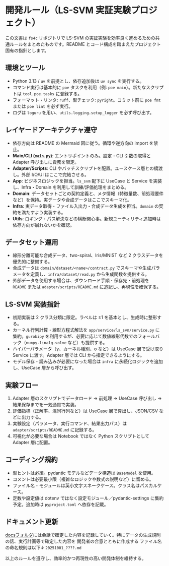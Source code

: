 # 開発ルール（LS-SVM 実証実験プロジェクト）

この文書は `fs4c` リポジトリで LS-SVM の実証実験を効率良く進めるための共通ルールをまとめたものです。README とコード構成を踏まえたプロジェクト固有の指針とします。

## 環境とツール
- Python 3.13 / `uv` を前提とし、依存追加後は `uv sync` を実行する。
- コマンド実行は基本的に `poe` タスクを利用（例: `poe main`）。新たなスクリプトは `tool.poe.tasks` に登録する。
- フォーマット・リンタ: `ruff`、型チェック: `pyright`。コミット前に `poe fmt` または `poe lint` を必ず実行。
- ログは `loguru` を用い、`utils.logging.setup_logger` を必ず呼び出す。

## レイヤードアーキテクチャ遵守
- 依存方向は README の Mermaid 図に従う。循環や逆方向の import を禁止。
- **Main/CLI (`main.py`)**: エントリポイントのみ。設定・CLI 引数の取得と Adapter 呼び出しに責務を限定。
- **Adapter/Scripts**: CLI やバッチスクリプトを配置。ユースケース層との橋渡し。外部 I/O/UI はここで完結させる。
- **App**: ビジネスロジックを担当。`ls_svm` 配下に UseCase と Service を実装し、Infra・Domain を利用して訓練/評価処理をまとめる。
- **Domain**: データセットごとの契約定義と、メタ情報（特徴量数、前処理要件など）を保持。実データや合成データはここでスキーマ化。
- **Infra**: 実データ取得・ファイル入出力・合成データ生成を担当。`domain` の契約を満たすよう実装する。
- **Utils**: ロギング・パス解決などの横断関心事。新規ユーティリティ追加時は依存方向が崩れないかを確認。

## データセット運用
- 線形分離可能な合成データ、two-spiral、Iris/MNIST など 2 クラスデータを優先的に整備する。
- 合成データは `domain/dataset/<name>/contract.py` でスキーマや生成パラメータを定義し、`infra/dataset/read.py` から生成関数を提供する。
- 外部データを使用する場合は、ダウンロード手順・保存先・前処理を `README` または `adapter/scripts/README.md` に追記し、再現性を確保する。

## LS-SVM 実装指針
- 初期実装は 2 クラス分類に限定。ラベルは ±1 を基本とし、生成時に整形する。
- カーネル行列計算・線形方程式解法を `app/service/ls_svm/service.py` に集約。`gurobipy` を利用するが、必要に応じて数値線形代数でのフォールバック（`numpy.linalg.solve` など）も提供する。
- ハイパーパラメータ（γ、カーネル種別、σ など）は UseCase 層で受け取り Service に渡す。Adapter 層では CLI から指定できるようにする。
- モデル保存・読み込みが必要になった場合は `infra` に永続化ロジックを追加し、UseCase 層から呼び出す。

## 実験フロー
1. Adapter 層のスクリプトでデータロード → 前処理 → UseCase 呼び出し → 結果保存までを一気通貫で実装。
2. 評価指標（正解率、混同行列など）は UseCase 層で算出し、JSON/CSV などに出力する。
3. 実験設定（パラメータ、実行コマンド、結果出力パス）は `adapter/scripts/README.md` に記録する。
4. 可視化が必要な場合は Notebook ではなく Python スクリプトとして Adapter 層に配置。

## コーディング規約
- 型ヒントは必須。pydantic モデルなどデータ構造は `BaseModel` を使用。
- コメントは必要最小限（複雑なロジックや数式の説明など）に留める。
- ファイル名・モジュールは英小文字スネークケース。クラス名はパスカルケース。
- 定数や設定値は dotenv ではなく設定モジュール／pydantic-settings に集約予定。追加時は `pyproject.toml` へ依存を記載。

## ドキュメント更新
[docsフォルダ](./docs)には会話で確定した内容を記録していく。特にデータの生成規則の話、実行計画等で確定した内容を
開発者の合意とともに作成する ファイル名の命名規則は以下↓
`20251001_????.md`

以上のルールを遵守し、効率的かつ再現性の高い開発体制を維持する。
